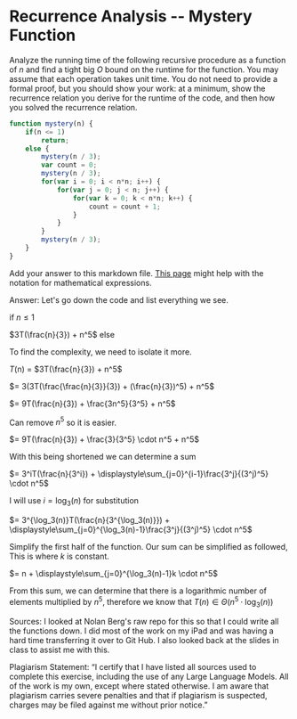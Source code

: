 # Recurrence Analysis -- Mystery Function

Analyze the running time of the following recursive procedure as a function of
$n$ and find a tight big $O$ bound on the runtime for the function. You may
assume that each operation takes unit time. You do not need to provide a formal
proof, but you should show your work: at a minimum, show the recurrence relation
you derive for the runtime of the code, and then how you solved the recurrence
relation.

```javascript
function mystery(n) {
    if(n <= 1)
        return;
    else {
        mystery(n / 3);
        var count = 0;
        mystery(n / 3);
        for(var i = 0; i < n*n; i++) {
            for(var j = 0; j < n; j++) {
                for(var k = 0; k < n*n; k++) {
                    count = count + 1;
                }
            }
        }
        mystery(n / 3);
    }
}
```

Add your answer to this markdown file. [This
page](https://docs.github.com/en/get-started/writing-on-github/working-with-advanced-formatting/writing-mathematical-expressions)
might help with the notation for mathematical expressions.

Answer: 
Let's go down the code and list everything we see. 

if $n \leq 1$ 

$3T(\frac{n}{3}) + n^5$ else 

To find the complexity, we need to isolate it more. 

_T_(n) = $3T(\frac{n}{3}) + n^5$

$= 3(3T(\frac{\frac{n}{3}}{3}) + (\frac{n}{3})^5) + n^5$

$= 9T(\frac{n}{3}) + \frac{3n^5}{3^5} + n^5$

Can remove $`n^5`$ so it is easier. 

$= 9T(\frac{n}{3}) + \frac{3}{3^5} \cdot n^5 + n^5$

With this being shortened we can determine a sum 

$= 3^iT(\frac{n}{3^i}) + \displaystyle\sum_{j=0}^{i-1}\frac{3^j}{(3^j)^5} \cdot n^5$ 

I will use $i = \log_3(n)$ for substitution 

$= 3^{\log_3(n)}T(\frac{n}{3^{\log_3(n)}}) + \displaystyle\sum_{j=0}^{\log_3(n)-1}\frac{3^j}{(3^j)^5} \cdot n^5$

Simplify the first half of the function. Our sum can be simplified as followed, This is where _k_ is constant.

$= n + \displaystyle\sum_{j=0}^{\log_3(n)-1}k \cdot n^5$

From this sum, we can determine that there is a logarithmic number of elements multiplied by $n^5$, therefore we know that $T(n) \in \Theta(n^5 \cdot \log_3(n))$

Sources: 
I looked at Nolan Berg's raw repo for this so that I could write all the functions down. I did most of the work on my iPad and was having a hard time transferring it over to Git Hub. I also looked back at the slides in class to assist me with this. 

Plagiarism Statement: 
“I certify that I have listed all sources used to complete this exercise, including the use of any Large Language Models. All of the work is my own, except where stated otherwise. I am aware that plagiarism carries severe penalties and that if plagiarism is suspected, charges may be filed against me without prior notice.”






